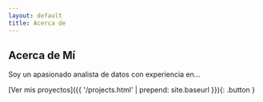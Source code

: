 ```yaml
---
layout: default
title: Acerca de
---
```


## Acerca de Mí

Soy un apasionado analista de datos con experiencia en...

[Ver mis proyectos]({{ '/projects.html' | prepend: site.baseurl }}){: .button }

